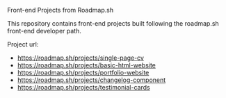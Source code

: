 Front-end Projects from Roadmap.sh

This repository contains front-end projects built following the roadmap.sh front-end developer path.

Project url:
- https://roadmap.sh/projects/single-page-cv
- https://roadmap.sh/projects/basic-html-website
- https://roadmap.sh/projects/portfolio-website
- https://roadmap.sh/projects/changelog-component
- https://roadmap.sh/projects/testimonial-cards
